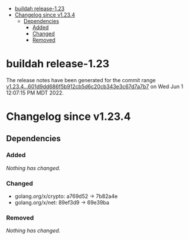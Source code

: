 - [buildah release-1.23](#buildah-release-123)
- [Changelog since v1.23.4](#changelog-since-v1234)
  - [Dependencies](#dependencies)
    - [Added](#added)
    - [Changed](#changed)
    - [Removed](#removed)

# buildah release-1.23

The release notes have been generated for the commit range
[v1.23.4...601d9dd686f5b912cb5d6c20cb343e3c67d7a7b7](https://github.com/containers/buildah/compare/v1.23.4...601d9dd686f5b912cb5d6c20cb343e3c67d7a7b7) on Wed Jun  1 12:07:15 PM MDT 2022.

# Changelog since v1.23.4

## Dependencies

### Added
_Nothing has changed._

### Changed
- golang.org/x/crypto: a769d52 → 7b82a4e
- golang.org/x/net: 89ef3d9 → 69e39ba

### Removed
_Nothing has changed._
